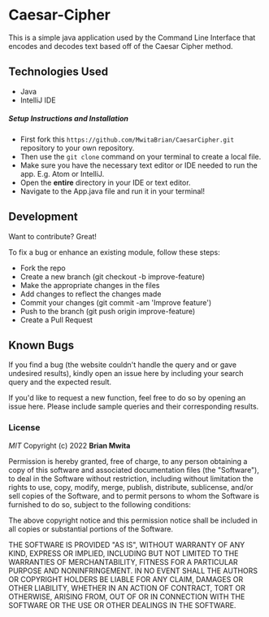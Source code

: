 # Caesar-Cipher

This is a simple java application used by the Command Line Interface that encodes and decodes text based off of the Caesar Cipher method.


## Technologies Used

- Java
- IntelliJ IDE


##### Setup Instructions and Installation

- First fork this `https://github.com/MwitaBrian/CaesarCipher.git` repository to your own repository.
- Then use the `git clone` command on your terminal to create a local file.
- Make sure you have the necessary text editor or IDE needed to run the app. E.g. Atom or IntelliJ.
- Open the **entire** directory in your IDE or text editor.
- Navigate to the App.java file and run it in your terminal!


## Development

Want to contribute? Great!

To fix a bug or enhance an existing module, follow these steps:
- Fork the repo
- Create a new branch (git checkout -b improve-feature)
- Make the appropriate changes in the files
- Add changes to reflect the changes made
- Commit your changes (git commit -am 'Improve feature')
- Push to the branch (git push origin improve-feature)
- Create a Pull Request


## Known Bugs

If you find a bug (the website couldn't handle the query and or gave undesired results), kindly open an issue here by including your search query and the expected result.

If you'd like to request a new function, feel free to do so by opening an issue here. Please include sample queries and their corresponding results.


### License

*MIT*
Copyright (c) 2022 **Brian Mwita**

Permission is hereby granted, free of charge, to any person obtaining a copy of this software and associated documentation files (the "Software"), to deal in the Software without restriction, including without limitation the rights to use, copy, modify, merge, publish, distribute, sublicense, and/or sell copies of the Software, and to permit persons to whom the Software is furnished to do so, subject to the following conditions:

The above copyright notice and this permission notice shall be included in all copies or substantial portions of the Software.

THE SOFTWARE IS PROVIDED "AS IS", WITHOUT WARRANTY OF ANY KIND, EXPRESS OR IMPLIED, INCLUDING BUT NOT LIMITED TO THE WARRANTIES OF MERCHANTABILITY, FITNESS FOR A PARTICULAR PURPOSE AND NONINFRINGEMENT. IN NO EVENT SHALL THE AUTHORS OR COPYRIGHT HOLDERS BE LIABLE FOR ANY CLAIM, DAMAGES OR OTHER LIABILITY, WHETHER IN AN ACTION OF CONTRACT, TORT OR OTHERWISE, ARISING FROM, OUT OF OR IN CONNECTION WITH THE SOFTWARE OR THE USE OR OTHER DEALINGS IN THE SOFTWARE.